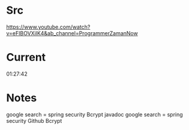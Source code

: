 # Src
https://www.youtube.com/watch?v=eFIBOVXilK4&ab_channel=ProgrammerZamanNow

# Current
01:27:42

# Notes
google search = spring security Bcrypt javadoc
google search = spring security Github Bcrypt


